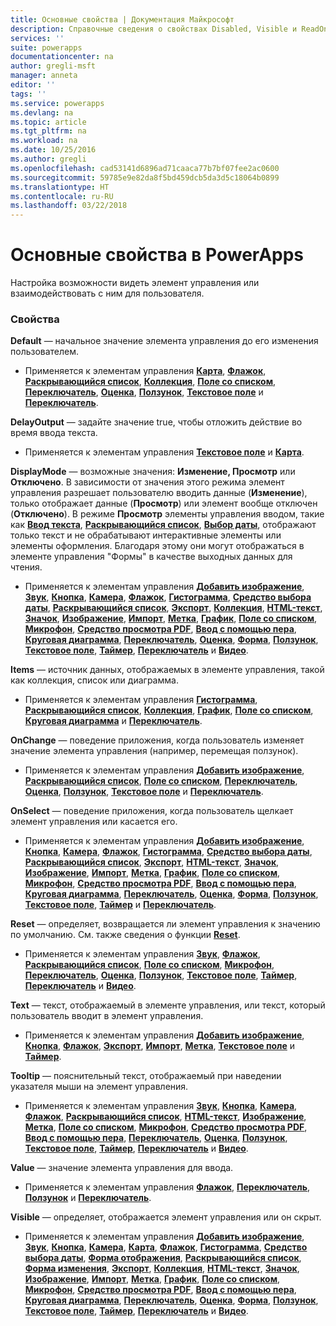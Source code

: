 ```yaml
---
title: Основные свойства | Документация Майкрософт
description: Справочные сведения о свойствах Disabled, Visible и ReadOnly.
services: ''
suite: powerapps
documentationcenter: na
author: gregli-msft
manager: anneta
editor: ''
tags: ''
ms.service: powerapps
ms.devlang: na
ms.topic: article
ms.tgt_pltfrm: na
ms.workload: na
ms.date: 10/25/2016
ms.author: gregli
ms.openlocfilehash: cad53141d6896ad71caaca77b7bf07fee2ac0600
ms.sourcegitcommit: 59785e9e82da8f5bd459dcb5da3d5c18064b0899
ms.translationtype: HT
ms.contentlocale: ru-RU
ms.lasthandoff: 03/22/2018
---
```

# <a name="core-properties-in-powerapps"></a>Основные свойства в PowerApps
Настройка возможности видеть элемент управления или взаимодействовать с ним для пользователя.

### <a name="properties"></a>Свойства
**Default** — начальное значение элемента управления до его изменения пользователем.

* Применяется к элементам управления **[Карта](control-card.md)**, **[Флажок](control-check-box.md)**, **[Раскрывающийся список](control-drop-down.md)**, **[Коллекция](control-gallery.md)**, **[Поле со списком](control-list-box.md)**, **[Переключатель](control-radio.md)**, **[Оценка](control-rating.md)**, **[Ползунок](control-slider.md)**, **[Текстовое поле](control-text-input.md)** и **[Переключатель](control-toggle.md)**.

**DelayOutput** — задайте значение true, чтобы отложить действие во время ввода текста.

* Применяется к элементам управления **[Текстовое поле](control-text-input.md)** и **[Карта](control-card.md)**.

**DisplayMode** — возможные значения: **Изменение, Просмотр** или **Отключено**. В зависимости от значения этого режима элемент управления разрешает пользователю вводить данные (**Изменение**), только отображает данные (**Просмотр**) или элемент вообще отключен (**Отключено**).  В режиме **Просмотр** элементы управления вводом, такие как **[Ввод текста](control-text-input.md)**, **[Раскрывающийся список](control-drop-down.md)**, **[Выбор даты](control-date-picker.md)**, отображают только текст и не обрабатывают интерактивные элементы или элементы оформления.  Благодаря этому они могут отображаться в элементе управления "Формы" в качестве выходных данных для чтения.

* Применяется к элементам управления **[Добавить изображение](control-add-picture.md)**, **[Звук](control-audio-video.md)**, **[Кнопка](control-button.md)**, **[Камера](control-camera.md)**, **[Флажок](control-check-box.md)**, **[Гистограмма](control-column-line-chart.md)**, **[Средство выбора даты](control-date-picker.md)**, **[Раскрывающийся список](control-drop-down.md)**, **[Экспорт](control-export-import.md)**, **[Коллекция](control-gallery.md)**, **[HTML-текст](control-html-text.md)**, **[Значок](control-shapes-icons.md)**, **[Изображение](control-image.md)**, **[Импорт](control-export-import.md)**, **[Метка](control-text-box.md)**, **[График](control-column-line-chart.md)**, **[Поле со списком](control-list-box.md)**, **[Микрофон](control-microphone.md)**, **[Средство просмотра PDF](control-pdf-viewer.md)**, **[Ввод с помощью пера](control-pen-input.md)**, **[Круговая диаграмма](control-pie-chart.md)**, **[Переключатель](control-radio.md)**, **[Оценка](control-rating.md)**, **[Форма](control-shapes-icons.md)**, **[Ползунок](control-slider.md)**, **[Текстовое поле](control-text-input.md)**, **[Таймер](control-timer.md)**, **[Переключатель](control-toggle.md)** и **[Видео](control-audio-video.md)**.

**Items** — источник данных, отображаемых в элементе управления, такой как коллекция, список или диаграмма.

* Применяется к элементам управления **[Гистограмма](control-column-line-chart.md)**, **[Раскрывающийся список](control-drop-down.md)**, **[Коллекция](control-gallery.md)**, **[График](control-column-line-chart.md)**, **[Поле со списком](control-list-box.md)**, **[Круговая диаграмма](control-pie-chart.md)** и **[Переключатель](control-radio.md)**.

**OnChange** — поведение приложения, когда пользователь изменяет значение элемента управления (например, перемещая ползунок).

* Применяется к элементам управления **[Добавить изображение](control-add-picture.md)**, **[Раскрывающийся список](control-drop-down.md)**, **[Поле со списком](control-list-box.md)**, **[Переключатель](control-radio.md)**, **[Оценка](control-rating.md)**, **[Ползунок](control-slider.md)**, **[Текстовое поле](control-text-input.md)** и **[Переключатель](control-toggle.md)**.

**OnSelect** — поведение приложения, когда пользователь щелкает элемент управления или касается его.

* Применяется к элементам управления **[Добавить изображение](control-add-picture.md)**, **[Кнопка](control-button.md)**, **[Камера](control-camera.md)**, **[Флажок](control-check-box.md)**, **[Гистограмма](control-column-line-chart.md)**, **[Средство выбора даты](control-date-picker.md)**, **[Раскрывающийся список](control-drop-down.md)**, **[Экспорт](control-export-import.md)**, **[HTML-текст](control-html-text.md)**, **[Значок](control-shapes-icons.md)**, **[Изображение](control-image.md)**, **[Импорт](control-export-import.md)**, **[Метка](control-text-box.md)**, **[График](control-column-line-chart.md)**, **[Поле со списком](control-list-box.md)**, **[Микрофон](control-microphone.md)**, **[Средство просмотра PDF](control-pdf-viewer.md)**, **[Ввод с помощью пера](control-pen-input.md)**, **[Круговая диаграмма](control-pie-chart.md)**, **[Переключатель](control-radio.md)**, **[Оценка](control-rating.md)**, **[Форма](control-shapes-icons.md)**, **[Ползунок](control-slider.md)**, **[Текстовое поле](control-text-input.md)**, **[Таймер](control-timer.md)** и **[Переключатель](control-toggle.md)**.

**Reset** — определяет, возвращается ли элемент управления к значению по умолчанию.  См. также сведения о функции **[Reset](../functions/function-reset.md)**.

* Применяется к элементам управления **[Звук](control-audio-video.md)**, **[Флажок](control-check-box.md)**, **[Раскрывающийся список](control-drop-down.md)**, **[Поле со списком](control-list-box.md)**, **[Микрофон](control-microphone.md)**, **[Переключатель](control-radio.md)**, **[Оценка](control-rating.md)**, **[Ползунок](control-slider.md)**, **[Текстовое поле](control-text-input.md)**, **[Таймер](control-timer.md)**, **[Переключатель](control-toggle.md)** и **[Видео](control-audio-video.md)**.

**Text** — текст, отображаемый в элементе управления, или текст, который пользователь вводит в элемент управления.

* Применяется к элементам управления **[Добавить изображение](control-add-picture.md)**, **[Кнопка](control-button.md)**, **[Флажок](control-check-box.md)**, **[Экспорт](control-export-import.md)**, **[Импорт](control-export-import.md)**, **[Метка](control-text-box.md)**, **[Текстовое поле](control-text-input.md)** и **[Таймер](control-timer.md)**.

**Tooltip** — пояснительный текст, отображаемый при наведении указателя мыши на элемент управления.

* Применяется к элементам управления **[Звук](control-audio-video.md)**, **[Кнопка](control-button.md)**, **[Камера](control-camera.md)**, **[Флажок](control-check-box.md)**, **[Раскрывающийся список](control-drop-down.md)**, **[HTML-текст](control-html-text.md)**, **[Изображение](control-image.md)**, **[Метка](control-text-box.md)**, **[Поле со списком](control-list-box.md)**, **[Микрофон](control-microphone.md)**, **[Средство просмотра PDF](control-pdf-viewer.md)**, **[Ввод с помощью пера](control-pen-input.md)**, **[Переключатель](control-radio.md)**, **[Оценка](control-rating.md)**, **[Ползунок](control-slider.md)**, **[Текстовое поле](control-text-input.md)**, **[Таймер](control-timer.md)**, **[Переключатель](control-toggle.md)** и **[Видео](control-audio-video.md)**.

**Value** — значение элемента управления для ввода.

* Применяется к элементам управления **[Флажок](control-check-box.md)**, **[Переключатель](control-radio.md)**, **[Ползунок](control-slider.md)** и **[Переключатель](control-toggle.md)**.

**Visible** — определяет, отображается элемент управления или он скрыт.

* Применяется к элементам управления **[Добавить изображение](control-add-picture.md)**, **[Звук](control-audio-video.md)**, **[Кнопка](control-button.md)**, **[Камера](control-camera.md)**, **[Карта](control-card.md)**, **[Флажок](control-check-box.md)**, **[Гистограмма](control-column-line-chart.md)**, **[Средство выбора даты](control-date-picker.md)**, **[Форма отображения](control-form-detail.md)**, **[Раскрывающийся список](control-drop-down.md)**, **[Форма изменения](control-form-detail.md)**, **[Экспорт](control-export-import.md)**, **[Коллекция](control-gallery.md)**, **[HTML-текст](control-html-text.md)**, **[Значок](control-shapes-icons.md)**, **[Изображение](control-image.md)**, **[Импорт](control-export-import.md)**, **[Метка](control-text-box.md)**, **[График](control-column-line-chart.md)**, **[Поле со списком](control-list-box.md)**, **[Микрофон](control-microphone.md)**, **[Средство просмотра PDF](control-pdf-viewer.md)**, **[Ввод с помощью пера](control-pen-input.md)**, **[Круговая диаграмма](control-pie-chart.md)**, **[Переключатель](control-radio.md)**, **[Оценка](control-rating.md)**, **[Форма](control-shapes-icons.md)**, **[Ползунок](control-slider.md)**, **[Текстовое поле](control-text-input.md)**, **[Таймер](control-timer.md)**, **[Переключатель](control-toggle.md)** и **[Видео](control-audio-video.md)**.


